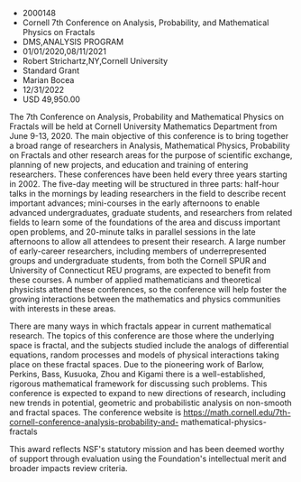 
* 2000148
* Cornell 7th Conference on Analysis, Probability, and Mathematical Physics on Fractals
* DMS,ANALYSIS PROGRAM
* 01/01/2020,08/11/2021
* Robert Strichartz,NY,Cornell University
* Standard Grant
* Marian Bocea
* 12/31/2022
* USD 49,950.00

The 7th Conference on Analysis, Probability and Mathematical Physics on Fractals
will be held at Cornell University Mathematics Department from June 9-13, 2020.
The main objective of this conference is to bring together a broad range of
researchers in Analysis, Mathematical Physics, Probability on Fractals and other
research areas for the purpose of scientific exchange, planning of new projects,
and education and training of entering researchers. These conferences have been
held every three years starting in 2002. The five-day meeting will be structured
in three parts: half-hour talks in the mornings by leading researchers in the
field to describe recent important advances; mini-courses in the early
afternoons to enable advanced undergraduates, graduate students, and researchers
from related fields to learn some of the foundations of the area and discuss
important open problems, and 20-minute talks in parallel sessions in the late
afternoons to allow all attendees to present their research. A large number of
early-career researchers, including members of underrepresented groups and
undergraduate students, from both the Cornell SPUR and University of Connecticut
REU programs, are expected to benefit from these courses. A number of applied
mathematicians and theoretical physicists attend these conferences, so the
conference will help foster the growing interactions between the mathematics and
physics communities with interests in these areas.

There are many ways in which fractals appear in current mathematical research.
The topics of this conference are those where the underlying space is fractal,
and the subjects studied include the analogs of differential equations, random
processes and models of physical interactions taking place on these fractal
spaces. Due to the pioneering work of Barlow, Perkins, Bass, Kusuoka, Zhou and
Kigami there is a well-established, rigorous mathematical framework for
discussing such problems. This conference is expected to expand to new
directions of research, including new trends in potential, geometric and
probabilistic analysis on non-smooth and fractal spaces. The conference website
is https://math.cornell.edu/7th-cornell-conference-analysis-probability-and-
mathematical-physics-fractals

This award reflects NSF's statutory mission and has been deemed worthy of
support through evaluation using the Foundation's intellectual merit and broader
impacts review criteria.
